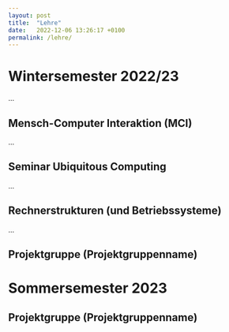```yaml
---
layout: post
title:  "Lehre"
date:   2022-12-06 13:26:17 +0100
permalink: /lehre/
---
```


# Wintersemester 2022/23

...

## Mensch-Computer Interaktion (MCI)

...

## Seminar Ubiquitous Computing

...

## Rechnerstrukturen (und Betriebssysteme)

...

## Projektgruppe (Projektgruppenname)

# Sommersemester 2023

## Projektgruppe (Projektgruppenname)
